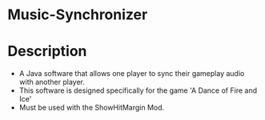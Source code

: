 # Music-Synchronizer
# Description
 - A Java software that allows one player to sync their gameplay audio with another player.
 - This software is designed specifically for the game 'A Dance of Fire and Ice'
 - Must be used with the ShowHitMargin Mod.
